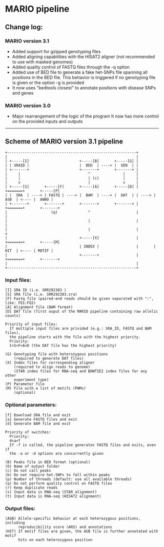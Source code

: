 # MARIO pipeline

## Change log:
### MARIO version 3.1
* Added support for gzipped genotyping files
* Added aligning capabilities with the HISAT2 aligner (not recommended to use with masked genomes)
* Added quality control of FASTQ files through the -q option
* Added use of BED file to generate a fake het-SNPs file spanning all positions
  in the BED file. This behavior is triggered if no genotyping file is given
  or the option -g is provided
* It now uses "bedtools closest" to annotate positions with disease SNPs and genes

### MARIO version 3.0
* Major rearrangement of the logic of the program
  It now has more control on the provided inputs and outputs

--------------------------------------------------------------------------------

## Scheme of MARIO version 3.1 pipeline

```
+-----------------------------------------------------------+
|                                                           |
| +-----[I]                       +-----[B]       +-----[G] |
| | SRAID |                       |  BED  | ----> |  GEN  | |
| +-------+                       +-------+       +-------+ |
|     |                               ^               |     | 
|     |                               | (c)           |     |
|     v                               |               v     |
| +-----[S]       +-----[F]       +-----[A]       +-----[D] |       +=======+       +-----[P]
| |  SRA  | ----> | FASTQ | ----> |  BAM  | ----> |  DAT  | | ----> |  ASB  | <---- |  ANNO |
| +-------+       +-------+       +-------+       +-------+ |       +=======+       +-------+
|                    (q)              ^                     |           |
|                                     |                     |           |
|                                     |                     |           v
|                                 +-----[X]                 |       +=======+       +-----[M]
|                                 | INDEX |                 |       |  HIT  | <---- | MOTIF |
|                                 +-------+                 |       +=======+       +-------+
|                                                           |
+-----------------------------------------------------------+
```


### Input files:

```
[I] SRA ID (i.e. SRR292383 )
[S] SRA file (i.e. SRR292383.sra)
[F] Fastq file (paired-end reads should be given separated with ":", like: FQ1:FQ2)
[A] Alignment file (BAM format)
[D] DAT file (first ouput of the MARIO pipeline containing raw allelic counts)

Priority of input files:
  If multiple input files are privided (e.g.: SRA_ID, FASTQ and BAM files),
  the pipeline starts with the file with the highest priority.
  Priority:
  I<S<F<A<D (the DAT file has the highest priority)

(G) Genotyping file with heterozygous positions
    (required to generate DAT files)
(X) Index files for corresponding aligner
    (required to align reads to genome)
    (STAR index files for RNA-seq and BOWTIE2 index files for any other
    experiment type)
(P) Parameter file
(M) File with a list of motifs (PWMs)
    (optional)
```

### Optional parameters:

```
[f] Download SRA file and exit
[a] Generate FASTQ files and exit
[d] Generate BAM file and exit

Priority of switches:
  Priority:
  d<a<f
  If -f is called, the pipeline generates FASTQ files and exits, even if
  the -a or -d options are concurrently given

(B) Peaks file in BED format (optional)
(O) Name of output folder
(c) Do not call peaks
(b) Do not require het-SNPs to fall within peaks
(p) Number of threads (default: use all available threads)
(q) Do not perform quality control on FASTQ files
(r) Keep duplicate reads
(s) Input data is RNA-seq (STAR alignment)
(t) Input data is RNA-seq (HISAT2 alignment)
```


### Output files:

```
(ASB) Allele-specific behavior at each heterozygous positions, including
      reproducibility score (ARS) and annotations
(HIT) If motif files are given, the ASB file is further annotated with motif
      hits on each heterozygous position
```
